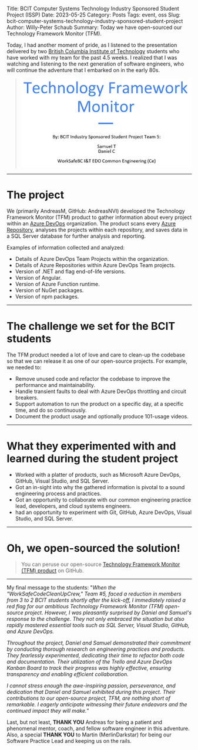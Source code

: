 Title: BCIT Computer Systems Technology Industry Sponsored Student Project (ISSP)
Date: 2023-05-25
Category: Posts 
Tags: event, oss
Slug: bcit-computer-systems-technology-industry-sponsored-student-project
Author: Willy-Peter Schaub
Summary: Today we have open-sourced our Technology Framework Monitor (TFM).

Today, I had another moment of pride, as I listened to the presentation delivered by two [British Columbia Institute of Technology](https://www.bcit.ca/about/visit/campuses-directions/burnaby/) students who have worked with my team for the past 4.5 weeks. I realized that I was watching and listening to the next generation of software engineers, who will continue the adventure that I embarked on in the early 80s.

> ![Presentation](../images/bcit-computer-systems-technology-industry-sponsored-student-project-1.png) 

---

# The project

We (primarily AndreasM, GitHub: AndreasNVI) developed the Technology Framework Monitor (TFM) product to gather information about every project within an [Azure DevOps](https://azure.microsoft.com/en-us/products/devops) organization. The product scans every [Azure Repository](https://azure.microsoft.com/en-us/products/devops/repos/), analyses the projects within each repository, and saves data in a SQL Server database for further analysis and reporting.

Examples of information collected and analyzed:

- Details of Azure DevOps Team Projects within the organization.
- Details of Azure Repositories within Azure DevOps Team projects.
- Version of .NET and flag end-of-life versions.
- Version of Angular.
- Version of Azure Function runtime.
- Version of NuGet packages.
- Version of npm packages.

---

# The challenge we set for the BCIT students

The TFM product needed a lot of love and care to clean-up the codebase so that we can release it as one of our open-source projects. For example, we needed to:

- Remove unused code and refactor the codebase to improve the performance and maintainability.
- Handle transient faults to deal with Azure DevOps throttling and circuit breakers.
- Support automation to run the product on a specific day, at a specific time, and do so continuously.
- Document the product usage and optionally produce 101-usage videos.

---

# What they experimented with and learned during the student project

- Worked with a platter of products, such as Microsoft Azure DevOps, GitHub, Visual Studio, and SQL Server.
- Got an in-sight into why the gathered information is pivotal to a sound engineering process and practices.
- Got an opportunity to collaborate with our common engineering practice lead, developers, and cloud systems engineers.
- had an opportunity to experiment with Git, GitHub, Azure DevOps, Visual Studio, and SQL Server.

---

# Oh, we open-sourced the solution!

>
> You can peruse our open-source [Technology Framework Monitor (TFM) product](https://github.com/WorkSafeBC-Common-Engineering/AzureDevOps.Technology-Framework-Monitor) on GitHub.
>

---

My final message to the students: "_When the "WorkSafeCodeCleanUpCrew," Team #5, faced a reduction in members from 3 to 2 BCIT students shortly after the kick-off, I immediately raised a red flag for our ambitious Technology Framework Monitor (TFM) open-source project. However, I was pleasantly surprised by Daniel and Samuel's response to the challenge. They not only embraced the situation but also rapidly mastered essential tools such as SQL Server, Visual Studio, GitHub, and Azure DevOps._

_Throughout the project, Daniel and Samuel demonstrated their commitment by conducting thorough research on engineering practices and products. They fearlessly experimented, dedicating their time to refactor both code and documentation. Their utilization of the Trello and Azure DevOps Kanban Board to track their progress was highly effective, ensuring transparency and enabling efficient collaboration._

_I cannot stress enough the awe-inspiring passion, perseverance, and dedication that Daniel and Samuel exhibited during this project. Their contributions to our open-source project, TFM, are nothing short of remarkable. I eagerly anticipate witnessing their future endeavors and the continued impact they will make._” 

Last, but not least, **THANK YOU** Andreas for being a patient and phenomenal mentor, coach, and fellow software engineer in this adventure. Also, a special **THANK YOU** to Martin (MerlinDarkstar) for being our Software Practice Lead and keeping us on the rails.

